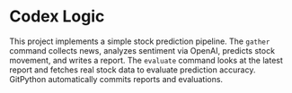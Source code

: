 # Codex Logic

This project implements a simple stock prediction pipeline. The `gather` command collects news, analyzes sentiment via OpenAI, predicts stock movement, and writes a report. The `evaluate` command looks at the latest report and fetches real stock data to evaluate prediction accuracy. GitPython automatically commits reports and evaluations.
